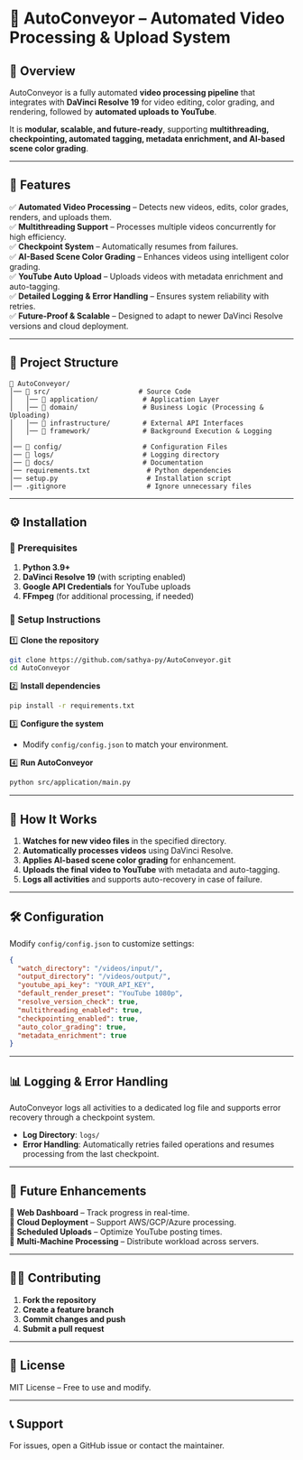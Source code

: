 # 🚀 AutoConveyor – Automated Video Processing & Upload System

## 📌 Overview

AutoConveyor is a fully automated **video processing pipeline** that integrates with **DaVinci Resolve 19** for video editing, color grading, and rendering, followed by **automated uploads to YouTube**.

It is **modular, scalable, and future-ready**, supporting **multithreading, checkpointing, automated tagging, metadata enrichment, and AI-based scene color grading**.

---

## 🎯 Features

✅ **Automated Video Processing** – Detects new videos, edits, color grades, renders, and uploads them.  
✅ **Multithreading Support** – Processes multiple videos concurrently for high efficiency.  
✅ **Checkpoint System** – Automatically resumes from failures.  
✅ **AI-Based Scene Color Grading** – Enhances videos using intelligent color grading.  
✅ **YouTube Auto Upload** – Uploads videos with metadata enrichment and auto-tagging.  
✅ **Detailed Logging & Error Handling** – Ensures system reliability with retries.  
✅ **Future-Proof & Scalable** – Designed to adapt to newer DaVinci Resolve versions and cloud deployment.

---

## 📂 Project Structure

```plaintext
📂 AutoConveyor/
│── 📂 src/                      # Source Code
│   │── 📂 application/           # Application Layer
│   │── 📂 domain/                # Business Logic (Processing & Uploading)
│   │── 📂 infrastructure/        # External API Interfaces
│   │── 📂 framework/             # Background Execution & Logging
│
│── 📂 config/                    # Configuration Files
│── 📂 logs/                      # Logging directory
│── 📂 docs/                      # Documentation
│── requirements.txt              # Python dependencies
│── setup.py                      # Installation script
│── .gitignore                    # Ignore unnecessary files
```

---

## ⚙️ Installation

### **🔹 Prerequisites**

1. **Python 3.9+**
2. **DaVinci Resolve 19** (with scripting enabled)
3. **Google API Credentials** for YouTube uploads
4. **FFmpeg** (for additional processing, if needed)

### **🔹 Setup Instructions**

1️⃣ **Clone the repository**

```bash
git clone https://github.com/sathya-py/AutoConveyor.git
cd AutoConveyor
```

2️⃣ **Install dependencies**

```bash
pip install -r requirements.txt
```

3️⃣ **Configure the system**

- Modify `config/config.json` to match your environment.

4️⃣ **Run AutoConveyor**

```bash
python src/application/main.py
```

---

## 🔄 How It Works

1. **Watches for new video files** in the specified directory.
2. **Automatically processes videos** using DaVinci Resolve.
3. **Applies AI-based scene color grading** for enhancement.
4. **Uploads the final video to YouTube** with metadata and auto-tagging.
5. **Logs all activities** and supports auto-recovery in case of failure.

---

## 🛠️ Configuration

Modify `config/config.json` to customize settings:

```json
{
  "watch_directory": "/videos/input/",
  "output_directory": "/videos/output/",
  "youtube_api_key": "YOUR_API_KEY",
  "default_render_preset": "YouTube 1080p",
  "resolve_version_check": true,
  "multithreading_enabled": true,
  "checkpointing_enabled": true,
  "auto_color_grading": true,
  "metadata_enrichment": true
}
```

---

## 📊 Logging & Error Handling

AutoConveyor logs all activities to a dedicated log file and supports error recovery through a checkpoint system.

- **Log Directory**: `logs/`
- **Error Handling**: Automatically retries failed operations and resumes processing from the last checkpoint.

---

## 🚀 Future Enhancements

🔹 **Web Dashboard** – Track progress in real-time.  
🔹 **Cloud Deployment** – Support AWS/GCP/Azure processing.  
🔹 **Scheduled Uploads** – Optimize YouTube posting times.  
🔹 **Multi-Machine Processing** – Distribute workload across servers.

---

## 👨‍💻 Contributing

1. **Fork the repository**
2. **Create a feature branch**
3. **Commit changes and push**
4. **Submit a pull request**

---

## 📜 License

MIT License – Free to use and modify.

---

## 📞 Support

For issues, open a GitHub issue or contact the maintainer.
